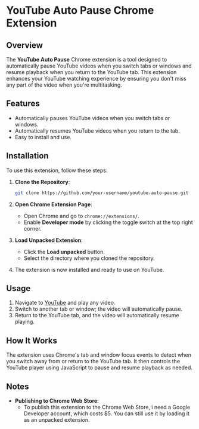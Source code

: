 # YouTube Auto Pause Chrome Extension

## Overview

The **YouTube Auto Pause** Chrome extension is a tool designed to automatically pause YouTube videos when you switch tabs or windows and resume playback when you return to the YouTube tab. This extension enhances your YouTube watching experience by ensuring you don't miss any part of the video when you're multitasking.

## Features

- Automatically pauses YouTube videos when you switch tabs or windows.
- Automatically resumes YouTube videos when you return to the tab.
- Easy to install and use.

## Installation

To use this extension, follow these steps:

1. **Clone the Repository**:
   ```sh
   git clone https://github.com/your-username/youtube-auto-pause.git
   ```
2. **Open Chrome Extension Page**:
   - Open Chrome and go to `chrome://extensions/`.
   - Enable **Developer mode** by clicking the toggle switch at the top right corner.

3. **Load Unpacked Extension**:
   - Click the **Load unpacked** button.
   - Select the directory where you cloned the repository.

4. The extension is now installed and ready to use on YouTube.

## Usage

1. Navigate to [YouTube](https://www.youtube.com) and play any video.
2. Switch to another tab or window; the video will automatically pause.
3. Return to the YouTube tab, and the video will automatically resume playing.

## How It Works

The extension uses Chrome's tab and window focus events to detect when you switch away from or return to the YouTube tab. It then controls the YouTube player using JavaScript to pause and resume playback as needed.


## Notes

- **Publishing to Chrome Web Store**:
  - To publish this extension to the Chrome Web Store, i need a Google Developer account, which costs $5. You can still use it by loading it as an unpacked extension.
  
